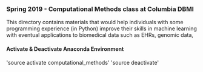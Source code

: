 ### Spring 2019 - Computational Methods class at Columbia DBMI
This directory contains materials that would help individuals with some programming experience (in Python) improve their skills in machine learning with eventual applications to biomedical data such as EHRs, genomic data, 



#### Activate & Deactivate Anaconda Environment
'source activate computational_methods'
'source deactivate'
